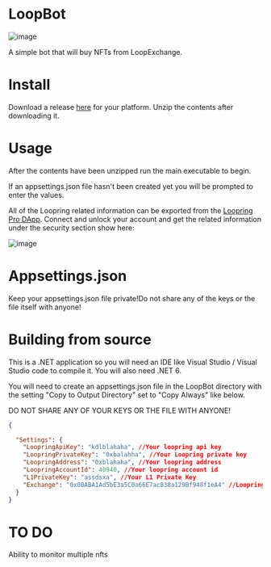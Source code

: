 # LoopBot
![image](https://github.com/fudgebucket27/LoopBot/assets/5258063/2fbc4150-a1d1-4826-b4b5-bc55836023aa)

A simple bot that will buy NFTs from LoopExchange.

# Install
Download a release [here](https://github.com/fudgebucket27/LoopBot/releases) for your platform. Unzip the contents after downloading it.

# Usage
After the contents have been unzipped run the main executable to begin.

If an appsettings.json file hasn't been created yet you will be prompted to enter the values. 

All of the Loopring related information can be exported from the [Loopring Pro DApp](https://loopring.io/#/pro). Connect and unlock your account and get the related information under the security section show here: 

![image](https://github.com/fudgebucket27/LoopBot/assets/5258063/5335b866-3682-4b0e-863d-3ab8d6a9209d)

# Appsettings.json
Keep your appsettings.json file private!Do not share any of the keys or the file itself with anyone!

# Building from source
This is a .NET application so you will need an IDE like Visual Studio / Visual Studio code to compile it. You will also need .NET 6.

You will need to create an appsettings.json file in the LoopBot directory with the setting "Copy to Output Directory" set to "Copy Always" like below. 

DO NOT SHARE ANY OF YOUR KEYS OR THE FILE WITH ANYONE!
```json
{

  "Settings": {
    "LoopringApiKey": "kdlblahaha", //Your loopring api key
    "LoopringPrivateKey": "0xbalahha", //Your Loopring private key
    "LoopringAddress": "0xblahaha", //Your loopring address
    "LoopringAccountId": 40940, //Your loopring account id
    "L1PrivateKey": "assdsxa", //Your L1 Private Key
    "Exchange": "0x0BABA1Ad5bE3a5C0a66E7ac838a129Bf948f1eA4" //Loopring Exchange address
  }
}
```

# TO DO
Ability to monitor multiple nfts

